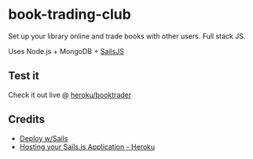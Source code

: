 # book-trading-club

Set up your library online and trade books with other users. Full stack JS.

Uses Node.js + MongoDB + [SailsJS](http://sailsjs.org)

## Test it

Check it out live @ [heroku/booktrader](https://booktrader.herokuapp.com/)

## Credits

- [Deploy w/Sails](http://sailsjs.com/documentation/concepts/deployment)
- [Hosting your Sails.js Application - Heroku](https://hellosails.com/hosting-your-sails-js-application-heroku/)
